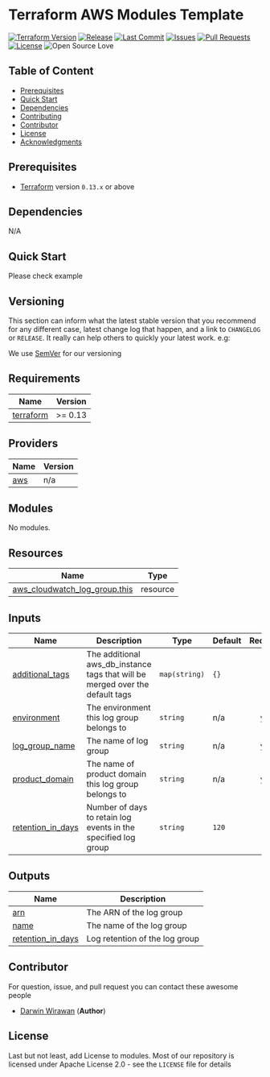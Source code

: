 # Terraform AWS Modules Template

[![Terraform Version](https://img.shields.io/badge/Terraform%20Version-0.13.0-blue.svg)](https://releases.hashicorp.com/terraform/)
[![Release](https://img.shields.io/github/release/traveloka/terraform-aws-cw-log-group.svg)](https://github.com/traveloka/terraform-aws-cw-log-group/releases)
[![Last Commit](https://img.shields.io/github/last-commit/traveloka/terraform-aws-cw-log-group.svg)](https://github.com/traveloka/terraform-aws-cw-log-group/commits/master)
[![Issues](https://img.shields.io/github/issues/traveloka/terraform-aws-cw-log-group.svg)](https://github.com/traveloka/terraform-aws-cw-log-group/issues)
[![Pull Requests](https://img.shields.io/github/issues-pr/traveloka/terraform-aws-cw-log-group.svg)](https://github.com/traveloka/terraform-aws-cw-log-group/pulls)
[![License](https://img.shields.io/github/license/traveloka/terraform-aws-cw-log-group.svg)](https://github.com/traveloka/terraform-aws-cw-log-group/blob/master/LICENSE)
![Open Source Love](https://badges.frapsoft.com/os/v1/open-source.png?v=103)

## Table of Content

- [Prerequisites](#Prerequisites)
- [Quick Start](#Quick-Start)
- [Dependencies](#Dependencies)
- [Contributing](#Contributing)
- [Contributor](#Contributor)
- [License](#License)
- [Acknowledgments](#Acknowledgments)

## Prerequisites

- [Terraform](https://releases.hashicorp.com/terraform/) version `0.13.x` or above

## Dependencies

N/A

## Quick Start

Please check example

## Versioning

This section can inform what the latest stable version that you recommend for any different case, latest change log that happen, and a link to `CHANGELOG` or `RELEASE`. It really can help others to quickly your latest work. e.g:

We use [SemVer](https://semver.org/) for our versioning

<!-- BEGINNING OF PRE-COMMIT-TERRAFORM DOCS HOOK -->
## Requirements

| Name | Version |
|------|---------|
| <a name="requirement_terraform"></a> [terraform](#requirement\_terraform) | >= 0.13 |

## Providers

| Name | Version |
|------|---------|
| <a name="provider_aws"></a> [aws](#provider\_aws) | n/a |

## Modules

No modules.

## Resources

| Name | Type |
|------|------|
| [aws_cloudwatch_log_group.this](https://registry.terraform.io/providers/hashicorp/aws/latest/docs/resources/cloudwatch_log_group) | resource |

## Inputs

| Name | Description | Type | Default | Required |
|------|-------------|------|---------|:--------:|
| <a name="input_additional_tags"></a> [additional\_tags](#input\_additional\_tags) | The additional aws\_db\_instance tags that will be merged over the default tags | `map(string)` | `{}` | no |
| <a name="input_environment"></a> [environment](#input\_environment) | The environment this log group belongs to | `string` | n/a | yes |
| <a name="input_log_group_name"></a> [log\_group\_name](#input\_log\_group\_name) | The name of log group | `string` | n/a | yes |
| <a name="input_product_domain"></a> [product\_domain](#input\_product\_domain) | The name of product domain this log group belongs to | `string` | n/a | yes |
| <a name="input_retention_in_days"></a> [retention\_in\_days](#input\_retention\_in\_days) | Number of days to retain log events in the specified log group | `string` | `120` | no |

## Outputs

| Name | Description |
|------|-------------|
| <a name="output_arn"></a> [arn](#output\_arn) | The ARN of the log group |
| <a name="output_name"></a> [name](#output\_name) | The name of the log group |
| <a name="output_retention_in_days"></a> [retention\_in\_days](#output\_retention\_in\_days) | Log retention of the log group |
<!-- END OF PRE-COMMIT-TERRAFORM DOCS HOOK -->

## Contributor

For question, issue, and pull request you can contact these awesome people

- [Darwin Wirawan](https://github.com/nin9swells) (**Author**)

## License

Last but not least, add License to modules. Most of our repository is licensed under Apache License 2.0 - see the `LICENSE` file for details

